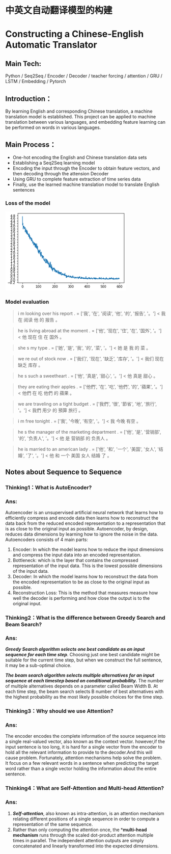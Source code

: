 # 中英文自动翻译模型的构建
# Constructing a Chinese-English Automatic Translator

## Main Tech: 

Python / Seq2Seq / Encoder / Decoder / teacher forcing / attention / GRU / LSTM / Embedding / Pytorch

## Introduction：

By learning English and corresponding Chinese translation, a machine translation model is established. This project can be applied to machine translation between various languages, and embedding feature learning can be performed on words in various languages.

## Main Process：
* One-hot encoding the English and Chinese translation data sets
* Establishing a Seq2Seq learning model
* Encoding the input through the Encoder to obtain feature vectors, and then decoding through the attension Decoder
* Using GRU to complete feature extraction of time series data
* Finally, use the learned machine translation model to translate English sentences

### Loss of the model
![loss plot](Loss_plot.png)

### Model evaluation

> i m looking over his report .
= ['我', '在', '阅读', '他', '的', '报告', '。']
< 我 在 阅读 他 的 报告 。 <EOS>

> he is living abroad at the moment .
= ['他', '现在', '住', '在', '国外', '。']
< 他 现在 住 在 国外 。 <EOS>

> she s my type .
= ['她', '是', '我', '的', '菜', '。']
< 她 是 我 的 菜 。 <EOS>

> we re out of stock now .
= ['我们', '现在', '缺乏', '库存', '。']
< 我们 现在 缺乏 库存 。 <EOS>

> he s such a sweetheart .
= ['他', '真是', '甜心', '。']
< 他 真是 甜心 。 <EOS>

> they are eating their apples .
= ['他們', '在', '吃', '他們', '的', '蘋果', '。']
< 他們 在 吃 他們 的 蘋果 。 <EOS>

> we are traveling on a tight budget .
= ['我們', '很', '節省', '地', '旅行', '。']
< 我們 用少 的 預算 旅行 。 <EOS>

> i m free tonight .
= ['我', '今晚', '有空', '。']
< 我 今晚 有空 。 <EOS>

> he s the manager of the marketing department .
= ['他', '是', '营销部', '的', '负责人', '。']
< 他 是 营销部 的 负责人 。 <EOS>

> he is married to an american lady .
= ['他', '和', '一个', '美国', '女人', '结婚', '了', '。']
< 他 和 一个 美国 女人 结婚 了 。 <EOS>

## Notes about Sequence to Sequence

### Thinking1：What is AutoEncoder?
### Ans: 
Autoencoder is an unsupervised artificial neural network that learns how to efficiently compress and encode data then learns how to reconstruct the data back from the reduced encoded representation to a representation that is as close to the original input as possible.
Autoencoder, by design, reduces data dimensions by learning how to ignore the noise in the data.
Autoencoders consists of 4 main parts:
1. Encoder: In which the model learns how to reduce the input dimensions and compress the input data into an encoded representation.
2. Bottleneck: which is the layer that contains the compressed representation of the input data. This is the lowest possible dimensions of the input data.
3. Decoder: In which the model learns how to reconstruct the data from the encoded representation to be as close to the original input as possible.
4. Reconstruction Loss: This is the method that measures measure how well the decoder is performing and how close the output is to the original input.

### Thinking2：What is the difference between Greedy Search and Beam Search?
### Ans:
***Greedy Search algorithm selects one best candidate as an input sequence for each time step***. Choosing just one best candidate might be suitable for the current time step, but when we construct the full sentence, it may be a sub-optimal choice.

***The beam search algorithm selects multiple alternatives for an input sequence at each timestep based on conditional probability.*** The number of multiple alternatives depends on a parameter called Beam Width B. At each time step, the beam search selects B number of best alternatives with the highest probability as the most likely possible choices for the time step.

### Thinking3：Why should we use Attention?
### Ans:
The encoder encodes the complete information of the source sequence into a single real-valued vector, also known as the context vector.
however,if the input sentence is too long, it is hard for a single vector from the encoder to hold all the relevant information to provide to the decoder.And this will cause problem. Fortunately, attention mechanisms help solve the problem. It focus on a few relevant words in a sentence when predicting the target word rather than a single vector holding the information about the entire sentence.

### Thinking4：What are Self-Attention and Multi-head Attention?
### Ans:
1. ***Self-attention***, also known as intra-attention, is an attention mechanism relating different positions of a single sequence in order to compute a representation of the same sequence.
2. Rather than only computing the attention once, the ***multi-head mechanism** runs through the scaled dot-product attention multiple times in parallel. The independent attention outputs are simply concatenated and linearly transformed into the expected dimensions.


